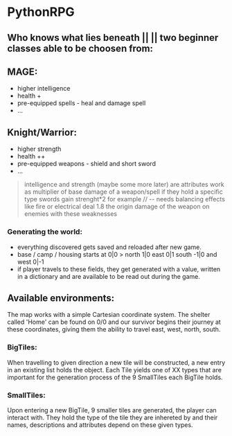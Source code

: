 # PythonRPG
Who knows what lies beneath ||
|| two beginner classes able to be choosen from:
---
## MAGE:
 - higher intelligence
 - health +
 - pre-equipped spells - heal and damage spell
 - ...
## Knight/Warrior:
 - higher strength
 - health ++
 - pre-equipped weapons - shield and short sword
 - ...

> intelligence and strength (maybe some more later) are attributes
> work as multiplier of base damage of a weapon/spell if they hold a specific type
> swords gain strenght*2 for example // -- needs balancing
> effects like fire or electrical deal 1.8 the origin damage of the weapon on enemies with these weaknesses

### Generating the world:
 - everything discovered gets saved and reloaded after new game. 
 - base / camp / housing starts at 0|0 > north 1|0 east 0|1 south -1|0 and west 0|-1 
 - if player travels to these fields, they get generated with a value, written in a dictionary and are available to be read out during the game. 
 

## Available environments:
The map works with a simple Cartesian coordinate system. The shelter called 'Home' can be found on 0/0 and our survivor 
begins their journey at these coordinates, giving them the ability to travel east, west, north, south.

### BigTiles:
When travelling to given direction a new tile will be constructed, a new entry in an existing list holds the object. 
Each Tile yields one of XX types that are important for the generation process of the 9 SmallTiles each BigTile holds. 
### SmallTiles:
Upon entering a new BigTile, 9 smaller tiles are generated, the player can interact with. They hold the type of the tile they are inhereted by and their names, descriptions and attributes depend on these given types. 